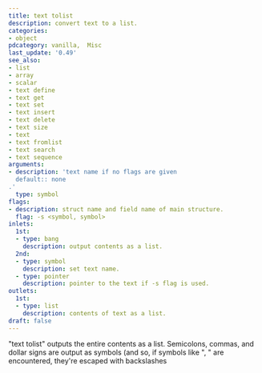 ```yaml
---
title: text tolist
description: convert text to a list.
categories:
- object
pdcategory: vanilla,  Misc
last_update: '0.49'
see_also:
- list
- array
- scalar
- text define
- text get
- text set
- text insert
- text delete
- text size
- text
- text fromlist
- text search
- text sequence
arguments:
- description: 'text name if no flags are given 
  default:: none
.'
  type: symbol
flags:
- description: struct name and field name of main structure.
  flag: -s <symbol, symbol>
inlets:
  1st:
  - type: bang
    description: output contents as a list.
  2nd:
  - type: symbol
    description: set text name.
  - type: pointer
    description: pointer to the text if -s flag is used.
outlets:
  1st:
  - type: list
    description: contents of text as a list.
draft: false
---
```

"text tolist" outputs the entire contents as a list. Semicolons, commas, and dollar signs are output as symbols (and so, if symbols like ", " are encountered, they're escaped with backslashes
